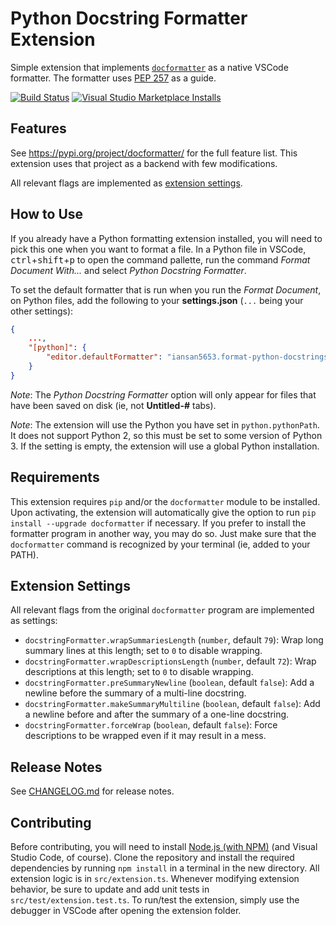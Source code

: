 # Python Docstring Formatter Extension

Simple extension that implements
[`docformatter`](https://pypi.org/project/docformatter/) as a native VSCode
formatter. The formatter uses
[PEP 257](https://www.python.org/dev/peps/pep-0257/) as a guide.

[![Build Status](https://dev.azure.com/iansan5653/vscode-format-python-docstrings/_apis/build/status/iansan5653.vscode-format-python-docstrings?branchName=master)](https://dev.azure.com/iansan5653/vscode-format-python-docstrings/_build/latest?definitionId=1&branchName=master)
[![Visual Studio Marketplace Installs](https://img.shields.io/visual-studio-marketplace/i/iansan5653.format-python-docstrings)](https://marketplace.visualstudio.com/items?itemName=iansan5653.format-python-docstrings)


## Features

See https://pypi.org/project/docformatter/ for the full feature list. This
extension uses that project as a backend with few modifications.

All relevant flags are implemented as [extension settings](#extension-settings).

## How to Use

If you already have a Python formatting extension installed, you will need to
pick this one when you want to format a file. In a Python file in VSCode,
<kbd>ctrl</kbd>+<kbd>shift</kbd>+<kbd>p</kbd> to open the command pallette,
run the command _Format Document With..._ and select
_Python Docstring Formatter_.

To set the default formatter that is run when you run the _Format Document_,
on Python files, add the following to your **settings.json** (`...` being your other settings):

```json
{
    ...,
    "[python]": {
        "editor.defaultFormatter": "iansan5653.format-python-docstrings"
    }
}
```

_Note_: The _Python Docstring Formatter_ option will only appear for files
that have been saved on disk (ie, not **Untitled-#** tabs).

_Note_: The extension will use the Python you have set in `python.pythonPath`.
It does not support Python 2, so this must be set to some version of Python 3.
If the setting is empty, the extension will use a global Python installation.

## Requirements

This extension requires `pip` and/or the `docformatter` module to be installed.
Upon activating, the extension will automatically give the option to run
`pip install --upgrade docformatter` if necessary. If you prefer to install the
formatter program in another way, you may do so. Just make sure that the
`docformatter` command is recognized by your terminal (ie, added to your PATH).

## Extension Settings

All relevant flags from the original `docformatter` program are implemented as
settings:

- `docstringFormatter.wrapSummariesLength` (`number`, default `79`): Wrap long
  summary lines at this length; set to `0` to disable wrapping.
- `docstringFormatter.wrapDescriptionsLength` (`number`, default `72`): Wrap
  descriptions at this length; set to `0` to disable wrapping.
- `docstringFormatter.preSummaryNewline` (`boolean`, default `false`): Add a
  newline before the summary of a multi-line docstring.
- `docstringFormatter.makeSummaryMultiline` (`boolean`, default `false`): Add a
  newline before and after the summary of a one-line docstring.
- `docstringFormatter.forceWrap` (`boolean`, default `false`): Force
  descriptions to be wrapped even if it may result in a mess.

## Release Notes

See [CHANGELOG.md](CHANGELOG.md) for release notes.

## Contributing

Before contributing, you will need to install
[Node.js (with NPM)](https://nodejs.org/en/) (and Visual Studio Code, of course).
Clone the repository and install the required dependencies by running
`npm install` in a terminal in the new directory. All extension logic is in
`src/extension.ts`. Whenever modifying extension behavior, be sure to update and
add unit tests in `src/test/extension.test.ts`. To run/test the extension,
simply use the debugger in VSCode after opening the extension folder.

